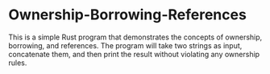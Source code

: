 # Ownership-Borrowing-References

This is a simple Rust program that demonstrates the concepts of ownership, borrowing, and references. The program will take two strings as input, concatenate them, and then print the result without violating any ownership rules.

